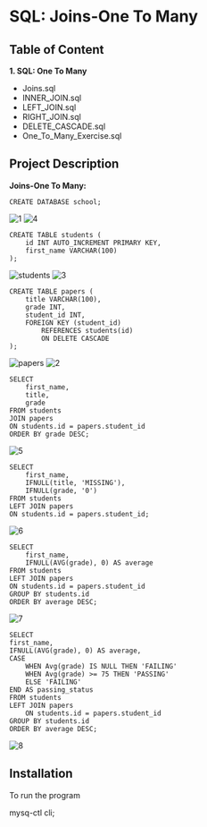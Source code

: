 
# SQL: Joins-One To Many 





## Table of Content


**1. SQL: One To Many**
 - Joins.sql 
 - INNER_JOIN.sql
 - LEFT_JOIN.sql
 - RIGHT_JOIN.sql
 - DELETE_CASCADE.sql
 - One_To_Many_Exercise.sql
## Project Description

**Joins-One To Many:**

    CREATE DATABASE school;
![1](https://user-images.githubusercontent.com/128286364/233338674-2ca2da74-5477-48b9-96e6-21750d977aac.png)
![4](https://user-images.githubusercontent.com/128286364/233338923-d9583bdb-8e68-40a4-a24a-6b4842545f64.png)

    CREATE TABLE students (
        id INT AUTO_INCREMENT PRIMARY KEY,
        first_name VARCHAR(100)
    );
![students](https://user-images.githubusercontent.com/128286364/233338977-dc54049e-b6e5-4167-a470-abac609c589b.png)
![3](https://user-images.githubusercontent.com/128286364/233339063-2e44571f-cabc-4359-bf38-e525dcce762f.png)
    
    
    CREATE TABLE papers (
        title VARCHAR(100),
        grade INT,
        student_id INT,
        FOREIGN KEY (student_id) 
            REFERENCES students(id)
            ON DELETE CASCADE
    );
![papers](https://user-images.githubusercontent.com/128286364/233338766-667fcc24-b83c-4170-98b3-c17dd5f86557.png)
![2](https://user-images.githubusercontent.com/128286364/233339027-6cac540a-880f-4c94-9d45-199415ea9075.png)

    SELECT
        first_name,
        title,
        grade
    FROM students
    JOIN papers
    ON students.id = papers.student_id
    ORDER BY grade DESC;
![5](https://user-images.githubusercontent.com/128286364/233339368-b521b6b8-3771-4df3-a7a0-38f57b76d6a4.png)

    SELECT
        first_name,
        IFNULL(title, 'MISSING'),
        IFNULL(grade, '0')
    FROM students
    LEFT JOIN papers
    ON students.id = papers.student_id;
![6](https://user-images.githubusercontent.com/128286364/233339412-bdb72242-6c67-43ae-b468-7b3776aff32b.png)

    SELECT
        first_name,
        IFNULL(AVG(grade), 0) AS average
    FROM students
    LEFT JOIN papers
    ON students.id = papers.student_id
    GROUP BY students.id
    ORDER BY average DESC;
![7](https://user-images.githubusercontent.com/128286364/233339467-d0003387-a2a3-42fa-9dcc-38d32d2dc16e.png)


    SELECT
    first_name,
    IFNULL(AVG(grade), 0) AS average,
	CASE
	    WHEN Avg(grade) IS NULL THEN 'FAILING' 
        WHEN Avg(grade) >= 75 THEN 'PASSING' 
        ELSE 'FAILING'
	END AS passing_status
    FROM students
	LEFT JOIN papers
        ON students.id = papers.student_id
    GROUP BY students.id
    ORDER BY average DESC;
![8](https://user-images.githubusercontent.com/128286364/233339551-d9a7ab8e-d400-4c30-8800-996748f651f8.png)
  
   
## Installation

To run the program

mysq-ctl cli;
